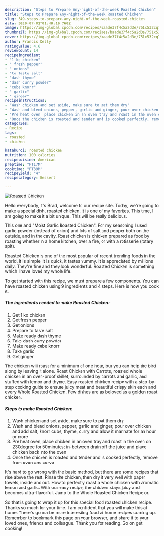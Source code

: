 ```yaml
---
description: "Steps to Prepare Any-night-of-the-week Roasted Chicken"
title: "Steps to Prepare Any-night-of-the-week Roasted Chicken"
slug: 349-steps-to-prepare-any-night-of-the-week-roasted-chicken
date: 2020-07-02T01:49:16.760Z
image: https://img-global.cpcdn.com/recipes/baade37f4c5a2d3e/751x532cq70/roasted-chicken-recipe-main-photo.jpg
thumbnail: https://img-global.cpcdn.com/recipes/baade37f4c5a2d3e/751x532cq70/roasted-chicken-recipe-main-photo.jpg
cover: https://img-global.cpcdn.com/recipes/baade37f4c5a2d3e/751x532cq70/roasted-chicken-recipe-main-photo.jpg
author: Francis Kelly
ratingvalue: 4.6
reviewcount: 14
recipeingredient:
- "1 kg chicken"
- " fresh pepper"
- " onions"
- "to taste salt"
- "dash thyme"
- "dash curry powder"
- "cube knorr"
- " garlic"
- " ginger"
recipeinstructions:
- "Wash chicken and set aside, make sure to pat them dry"
- "Wash and blend onions, pepper, garlic and ginger, pour over chicken and add salt, knorr cube, thyme, curry and allow it marinate for an hour or more"
- "Pre heat oven, place chicken in an oven tray and roast in the oven on 230degree for 50minutes; in-between drain off the juice and place chicken back into the oven"
- "Once the chicken is roasted and tender and is cooked perfectly, remove from oven and serve"
categories:
- Recipe
tags:
- roasted
- chicken

katakunci: roasted chicken 
nutrition: 100 calories
recipecuisine: American
preptime: "PT17M"
cooktime: "PT39M"
recipeyield: "4"
recipecategory: Dessert

---
```



![Roasted Chicken](https://img-global.cpcdn.com/recipes/baade37f4c5a2d3e/751x532cq70/roasted-chicken-recipe-main-photo.jpg)

Hello everybody, it's Brad, welcome to our recipe site. Today, we're going to make a special dish, roasted chicken. It is one of my favorites. This time, I am going to make it a bit unique. This will be really delicious.

This one and &#34;Moist Garlic Roasted Chicken&#34;. For my seasoning I used garlic powder (instead of onion) and lots of salt and pepper both on the outside, and in the cavity. Roast chicken is chicken prepared as food by roasting whether in a home kitchen, over a fire, or with a rotisserie (rotary spit).

Roasted Chicken is one of the most popular of recent trending foods in the world. It is simple, it is quick, it tastes yummy. It is appreciated by millions daily. They're fine and they look wonderful. Roasted Chicken is something which I have loved my whole life.


To get started with this recipe, we must prepare a few components. You can have roasted chicken using 9 ingredients and 4 steps. Here is how you cook it.

<!--inarticleads1-->

##### The ingredients needed to make Roasted Chicken:

1. Get 1 kg chicken
1. Get  fresh pepper
1. Get  onions
1. Prepare to taste salt
1. Make ready dash thyme
1. Take dash curry powder
1. Make ready cube knorr
1. Take  garlic
1. Get  ginger


The chicken will roast for a minimum of one hour, but you can help the bird along by leaving it alone. Roast Chicken with Carrots, roasted whole chicken in an oven-proof skillet, surrounded by carrots and garlic, and stuffed with lemon and thyme. Easy roasted chicken recipe with a step-by-step cooking guide to ensure juicy meat and beautiful crispy skin each and every Whole Roasted Chicken. Few dishes are as beloved as a golden roast chicken. 

<!--inarticleads2-->

##### Steps to make Roasted Chicken:

1. Wash chicken and set aside, make sure to pat them dry
1. Wash and blend onions, pepper, garlic and ginger, pour over chicken and add salt, knorr cube, thyme, curry and allow it marinate for an hour or more
1. Pre heat oven, place chicken in an oven tray and roast in the oven on 230degree for 50minutes; in-between drain off the juice and place chicken back into the oven
1. Once the chicken is roasted and tender and is cooked perfectly, remove from oven and serve


It&#39;s hard to go wrong with the basic method, but there are some recipes that rise above the rest. Rinse the chicken, then dry it very well with paper towels, inside and out. How to perfectly roast a whole chicken with aromatic lemon and garlic. With our easy recipe, the chicken stays juicy and becomes ultra-flavorful. Jump to the Whole Roasted Chicken Recipe or. 

So that is going to wrap it up for this special food roasted chicken recipe. Thanks so much for your time. I am confident that you will make this at home. There's gonna be more interesting food at home recipes coming up. Remember to bookmark this page on your browser, and share it to your loved ones, friends and colleague. Thank you for reading. Go on get cooking!

